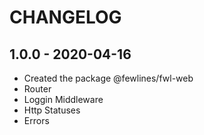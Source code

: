 # CHANGELOG

## 1.0.0 - 2020-04-16

- Created the package @fewlines/fwl-web
- Router
- Loggin Middleware
- Http Statuses
- Errors
